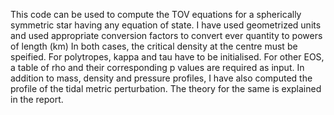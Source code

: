 This code can be used to compute the TOV equations for a spherically symmetric star having any equation of state. 
I have used geometrized units and used appropriate conversion factors to convert ever quantity to powers of length (km)
In both cases, the critical density at the centre must be speified.
For polytropes, kappa and tau have to be initialised.
For other EOS, a table of rho and their corresponding p values are required as input.
In addition to mass, density and pressure profiles, I have also computed the profile of the tidal metric perturbation. The theory for the same is explained in the report.

